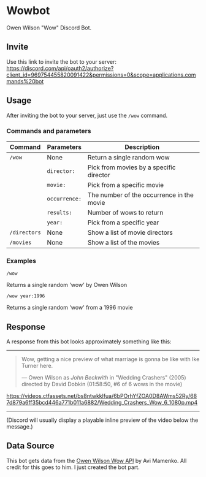 # Wowbot

Owen Wilson "Wow" Discord Bot.

## Invite

Use this link to invite the bot to your server:
https://discord.com/api/oauth2/authorize?client_id=969754455820091422&permissions=0&scope=applications.commands%20bot

## Usage

After inviting the bot to your server, just use the `/wow` command.

### Commands and parameters

| Command      | Parameters    | Description                               |
|--------------|---------------|-------------------------------------------|
| `/wow`       | None          | Return a single random wow                |
|              | `director:`   | Pick from movies by a specific director   |
|              | `movie:`      | Pick from a specific movie                |
|              | `occurrence:` | The number of the occurrence in the movie |
|              | `results:`    | Number of wows to return                  |
|              | `year:`       | Pick from a specific year                 |
| `/directors` | None          | Show a list of movie directors            |
| `/movies`    | None          | Show a list of the movies                 |

### Examples

`/wow`

Returns a single random 'wow' by Owen Wilson

`/wow year:1996`

Returns a single random 'wow' from a 1996 movie

## Response

A response from this bot looks approximately something like this:

---

> Wow, getting a nice preview of what marriage is gonna be like with Ike Turner here.
>
> ― Owen Wilson as _John Beckwith_ in "Wedding Crashers" (2005) directed by David Dobkin (01:58:50, #6 of 6 wows in the movie)

https://videos.ctfassets.net/bs8ntwkklfua/6bPOrhYfZOA0D8AWms52Ry/687d879a6ff35bcd446a771b011a6882/Wedding_Crashers_Wow_6_1080p.mp4

---

(Discord will usually display a playable inline preview of the video below the message.)

## Data Source

This bot gets data from the [Owen Wilson Wow API](https://owen-wilson-wow-api.herokuapp.com/) by Avi Mamenko. All credit for this goes to him. I just created the bot part.

